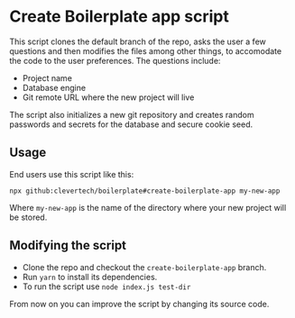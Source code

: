 # Create Boilerplate app script

This script clones the default branch of the repo, asks the user a few questions and then modifies the files among other things, to accomodate the code to the user preferences. The questions include:

* Project name
* Database engine
* Git remote URL where the new project will live

The script also initializes a new git repository and creates random passwords and secrets for the database and secure cookie seed.

## Usage

End users use this script like this:

`npx github:clevertech/boilerplate#create-boilerplate-app my-new-app`

Where `my-new-app` is the name of the directory where your new project will be stored.

## Modifying the script

* Clone the repo and checkout the `create-boilerplate-app` branch.
* Run `yarn` to install its dependencies.
* To run the script use `node index.js test-dir`

From now on you can improve the script by changing its source code.
